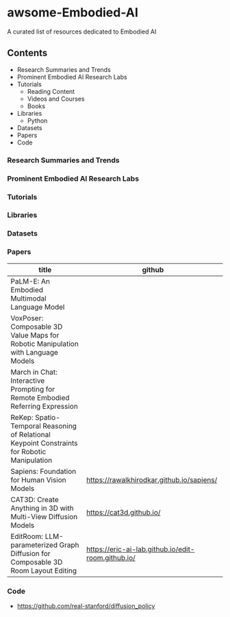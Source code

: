 # awsome-Embodied-AI
A curated list of resources dedicated to Embodied AI

## Contents
- Research Summaries and Trends
- Prominent Embodied AI Research Labs
- Tutorials
  - Reading Content
  - Videos and Courses
  - Books
- Libraries
  - Python
- Datasets
- Papers
- Code

### Research Summaries and Trends





### Prominent Embodied AI Research Labs






### Tutorials




### Libraries





### Datasets





### Papers
| title                                                                                        | github |
|----------------------------------------------------------------------------------------------|-|
| PaLM-E: An Embodied Multimodal Language Model                                                | |
| VoxPoser: Composable 3D Value Maps for Robotic Manipulation with Language Models             | |
| March in Chat: Interactive Prompting for Remote Embodied Referring Expression                | |
| ReKep: Spatio-Temporal Reasoning of Relational Keypoint Constraints for Robotic Manipulation | |
|Sapiens: Foundation for Human Vision Models|https://rawalkhirodkar.github.io/sapiens/|
|CAT3D: Create Anything in 3D with Multi-View Diffusion Models|https://cat3d.github.io/|
|EditRoom: LLM-parameterized Graph Diffusion for Composable 3D Room Layout Editing|https://eric-ai-lab.github.io/edit-room.github.io/|










### Code
- https://github.com/real-stanford/diffusion_policy